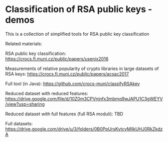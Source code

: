 # Classification of RSA public keys - demos

This is a collection of simplified tools for RSA public key classification

Related materials:

RSA public key classification:
https://crocs.fi.muni.cz/public/papers/usenix2016

Measurements of relative popularity of crypto libraries in large datasets of RSA keys:
https://crocs.fi.muni.cz/public/papers/acsac2017

Full tool (in Java):
https://github.com/crocs-muni/classifyRSAkey

Reduced dataset with reduced features:
https://drive.google.com/file/d/10Z0m3CPVnjnfx3mbmq9wJAPU1C3gWEYV/view?usp=sharing

Reduced dataset with full features (full RSA moduli):
TBD

Full datasets:
https://drive.google.com/drive/u/3/folders/0B0PpUrsKytcyMllkUHJ0RkZkdzA

